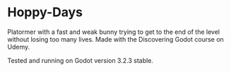 # Hoppy-Days

Platormer with a fast and weak bunny trying to get to the end of the level without losing too many lives. Made with the Discovering Godot course on Udemy.

Tested and running on Godot version 3.2.3 stable.
